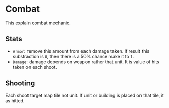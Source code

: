 # Combat

This explain combat mechanic.

## Stats

- `Armor`: remove this amount from each damage taken. If result this substraction is `0`, then there is a 50% chance make it to `1`.
- `Damage`: damage depends on weapon rather that unit. It is value of hits taken on each shoot.

## Shooting

Each shoot target map tile not unit. If unit or building is placed on that tile, it as hitted.